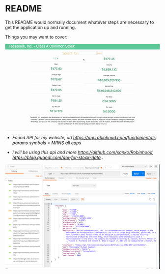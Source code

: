 # README

This README would normally document whatever steps are necessary to get the
application up and running.

Things you may want to cover:

<div align="center">
  <img align="center" src="https://raw.githubusercontent.com/javierrcc522/Penny_stock/master/app/assets/images/vid.gif">
</div>

* _Found API for my website, url https://api.robinhood.com/fundamentals
                            params symbols = MRNS all caps_



* _I will be using this api and more https://github.com/sanko/Robinhood, https://blog.quandl.com/api-for-stock-data ._


![alt text](pic.png)
